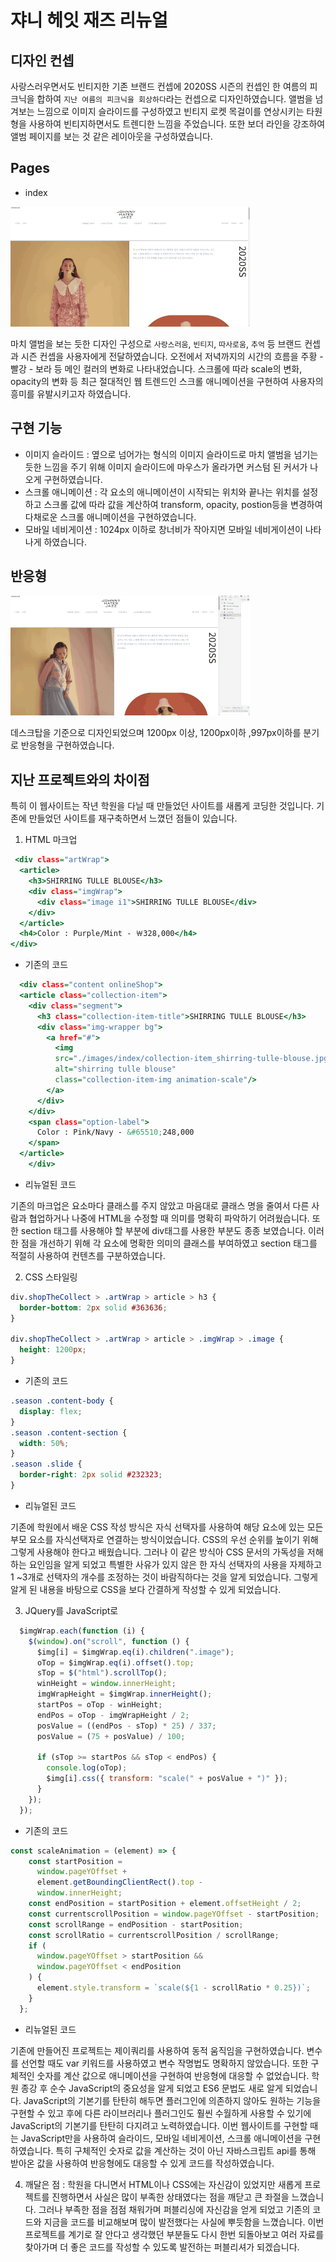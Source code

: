 # 쟈니 헤잇 재즈 리뉴얼

## 디자인 컨셉

사랑스러우면서도 빈티지한 기존 브랜드 컨셉에 2020SS 시즌의 컨셉인 한 여름의 피크닉을 합하여 `지난 여름의 피크닉을 회상하다`라는 컨셉으로 디자인하였습니다. 앨범을 넘겨보는 느낌으로 이미지 슬라이드를 구성하였고 빈티지 로켓 목걸이를 연상시키는 타원형을 사용하여 빈티지하면서도 트렌디한 느낌을 주었습니다. 또한 보더 라인을 강조하여 앨범 페이지를 보는 것 같은 레이아웃을 구성하였습니다.

## Pages

- index

![쟈니 헤잇 재즈 인덱스 페이지 gif](./images/README/johnny-hates-jazz_index.gif "쟈니 헤잇 재즈 인덱스 페이지")

마치 앨범을 보는 듯한 디자인 구성으로 `사랑스러움`, `빈티지`, `따사로움`, `추억` 등 브랜드 컨셉과 시즌 컨셉을 사용자에게 전달하였습니다. 오전에서 저녁까지의 시간의 흐름을 주황 - 빨강 - 보라 등 메인 컬러의 변화로 나타내었습니다. 스크롤에 따라 scale의 변화, opacity의 변화 등 최근 절대적인 웹 트렌드인 스크롤 애니메이션을 구현하여 사용자의 흥미를 유발시키고자 하였습니다.

## 구현 기능

- 이미지 슬라이드 : 옆으로 넘어가는 형식의 이미지 슬라이드로 마치 앨범을 넘기는 듯한 느낌을 주기 위해 이미지 슬라이드에 마우스가 올라가면 커스텀 된 커서가 나오게 구현하였습니다.
- 스크롤 애니메이션 : 각 요소의 애니메이션이 시작되는 위치와 끝나는 위치를 설정하고 스크롤 값에 따라 값을 계산하여 transform, opacity, postion등을 변경하여 다채로운 스크롤 애니메이션을 구현하였습니다.
- 모바일 네비게이션 : 1024px 이하로 창너비가 작아지면 모바일 네비게이션이 나타나게 하였습니다.

## 반응형

![쟈니 헤잇 재즈 미디어 쿼리 gif](./images/README/johnny-hates-jazz_media-query.gif "쟈니 헤잇 재즈 미디어 쿼리")

데스크탑을 기준으로 디자인되었으며 1200px 이상, 1200px이하 ,997px이하를 분기로 반응형을 구현하였습니다.

## 지난 프로젝트와의 차이점

특히 이 웹사이트는 작년 학원을 다닐 때 만들었던 사이트를 새롭게 코딩한 것입니다. 기존에 만들었던 사이트를 재구축하면서 느꼈던 점들이 있습니다.

1. HTML 마크업

```index.html
 <div class="artWrap">
  <article>
    <h3>SHIRRING TULLE BLOUSE</h3>
    <div class="imgWrap">
      <div class="image i1">SHIRRING TULLE BLOUSE</div>
    </div>
  </article>
  <h4>Color : Purple/Mint - ￦328,000</h4>
</div>
```

- 기존의 코드

```index.html
  <div class="content onlineShop">
  <article class="collection-item">
    <div class="segment">
      <h3 class="collection-item-title">SHIRRING TULLE BLOUSE</h3>
      <div class="img-wrapper bg">
        <a href="#">
          <img
          src="./images/index/collection-item_shirring-tulle-blouse.jpg"
          alt="shirring tulle blouse"
          class="collection-item-img animation-scale"/>
        </a>
      </div>
    </div>
    <span class="option-label">
      Color : Pink/Navy - &#65510;248,000
    </span>
  </article>
    </div>
```

- 리뉴얼된 코드

기존의 마크업은 요소마다 클래스를 주지 않았고 마음대로 클래스 명을 줄여서 다른 사람과 협업하거나 나중에 HTML을 수정할 때 의미를 명확히 파악하기 어려웠습니다. 또한 section 태그를 사용해야 할 부분에 div태그를 사용한 부분도 종종 보였습니다. 이러한 점을 개선하기 위해 각 요소에 명확한 의미의 클래스를 부여하였고 section 태그를 적절히 사용하여 컨텐츠를 구분하였습니다.

2. CSS 스타일링

```index.css
div.shopTheCollect > .artWrap > article > h3 {
  border-bottom: 2px solid #363636;
}

div.shopTheCollect > .artWrap > article > .imgWrap > .image {
  height: 1200px;
}
```

- 기존의 코드

```index.css
.season .content-body {
  display: flex;
}
.season .content-section {
  width: 50%;
}
.season .slide {
  border-right: 2px solid #232323;
}
```

- 리뉴얼된 코드

기존에 학원에서 배운 CSS 작성 방식은 자식 선택자를 사용하여 해당 요소에 있는 모든 부모 요소를 자식선택자로 연결하는 방식이었습니다. CSS의 우선 순위를 높이기 위해 그렇게 사용해야 한다고 배웠습니다. 그러나 이 같은 방식아 CSS 문서의 가독성을 저해하는 요인임을 알게 되었고 특별한 사유가 있지 않은 한 자식 선택자의 사용을 자제하고 1 ~3개로 선택자의 개수를 조정하는 것이 바람직하다는 것을 알게 되었습니다. 그렇게 알게 된 내용을 바탕으로 CSS을 보다 간결하게 작성할 수 있게 되었습니다.

3. JQuery를 JavaScript로

```index.js
  $imgWrap.each(function (i) {
    $(window).on("scroll", function () {
      $img[i] = $imgWrap.eq(i).children(".image");
      oTop = $imgWrap.eq(i).offset().top;
      sTop = $("html").scrollTop();
      winHeight = window.innerHeight;
      imgWrapHeight = $imgWrap.innerHeight();
      startPos = oTop - winHeight;
      endPos = oTop - imgWrapHeight / 2;
      posValue = ((endPos - sTop) * 25) / 337;
      posValue = (75 + posValue) / 100;

      if (sTop >= startPos && sTop < endPos) {
        console.log(oTop);
        $img[i].css({ transform: "scale(" + posValue + ")" });
      }
    });
  });
```

- 기존의 코드

```index.js
const scaleAnimation = (element) => {
    const startPosition =
      window.pageYOffset +
      element.getBoundingClientRect().top -
      window.innerHeight;
    const endPosition = startPosition + element.offsetHeight / 2;
    const currentscrollPosition = window.pageYOffset - startPosition;
    const scrollRange = endPosition - startPosition;
    const scrollRatio = currentscrollPosition / scrollRange;
    if (
      window.pageYOffset > startPosition &&
      window.pageYOffset < endPosition
    ) {
      element.style.transform = `scale(${1 - scrollRatio * 0.25})`;
    }
  };
```

- 리뉴얼된 코드

기존에 만들어진 프로젝트는 제이쿼리를 사용하여 동적 움직임을 구현하였습니다. 변수를 선언할 때도 var 키워드를 사용하였고 변수 작명법도 명확하지 않았습니다. 또한 구체적인 숫자를 계산 값으로 애니메이션을 구현하여 반응형에 대응할 수 없었습니다. 학원 종강 후 순수 JavaScript의 중요성을 알게 되었고 ES6 문법도 새로 알게 되었습니다. JavaScript의 기본기를 탄탄히 해두면 플러그인에 의존하지 않아도 원하는 기능을 구현할 수 있고 후에 다른 라이브러리나 플러그인도 훨씬 수월하게 사용할 수 있기에 JavaScript의 기본기를 탄탄히 다지려고 노력하였습니다. 이번 웹사이트를 구현할 때는 JavaScript만을 사용하여 슬라이드, 모바일 네비게이션, 스크롤 애니메이션을 구현하였습니다. 특히 구체적인 숫자로 값을 계산하는 것이 아닌 자바스크립트 api를 통해 받아온 값을 사용하여 반응형에도 대응할 수 있게 코드를 작성하였습니다.

4. 깨달은 점 : 학원을 다니면서 HTML이나 CSS에는 자신감이 있었지만 새롭게 프로젝트를 진행하면서 사실은 많이 부족한 상태였다는 점을 깨닫고 큰 좌절을 느꼈습니다. 그러나 부족한 점을 점점 채워가며 퍼블리싱에 자신감을 얻게 되었고 기존의 코드와 지금을 코드를 비교해보며 많이 발전했다는 사실에 뿌듯함을 느꼈습니다. 이번 프로젝트를 계기로 잘 안다고 생각했던 부분들도 다시 한번 되돌아보고 여러 자료를 찾아가며 더 좋은 코드를 작성할 수 있도록 발전하는 퍼블리셔가 되겠습니다.
